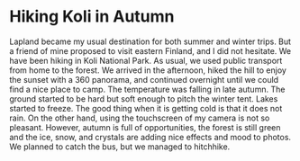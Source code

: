 # Hiking Koli in Autumn

Lapland became my usual destination for both summer and winter trips. But a friend of mine proposed to visit eastern Finland, and I did not hesitate. We have been hiking in Koli National Park. As usual, we used public transport from home to the forest. We arrived in the afternoon, hiked the hill to enjoy the sunset with a 360 panorama, and continued overnight until we could find a nice place to camp. The temperature was falling in late autumn. The ground started to be hard but soft enough to pitch the winter tent. Lakes started to freeze. The good thing when it is getting cold is that it does not rain. On the other hand, using the touchscreen of my camera is not so pleasant. However, autumn is full of opportunities, the forest is still green and the ice, snow, and crystals are adding nice effects and mood to photos. We planned to catch the bus, but we managed to hitchhike.
